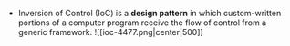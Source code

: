 - Inversion of Control (IoC) is a **design pattern** in which custom-written portions of a computer program receive the flow of control from a generic framework.
![[ioc-4477.png|center|500]]